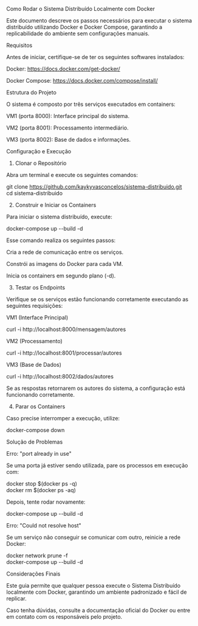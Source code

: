 Como Rodar o Sistema Distribuído Localmente com Docker

Este documento descreve os passos necessários para executar o sistema distribuído utilizando Docker e Docker Compose, garantindo a replicabilidade do ambiente sem configurações manuais.

Requisitos

Antes de iniciar, certifique-se de ter os seguintes softwares instalados:

Docker: https://docs.docker.com/get-docker/

Docker Compose: https://docs.docker.com/compose/install/

Estrutura do Projeto

O sistema é composto por três serviços executados em containers:

VM1 (porta 8000): Interface principal do sistema.

VM2 (porta 8001): Processamento intermediário.

VM3 (porta 8002): Base de dados e informações.

Configuração e Execução

1. Clonar o Repositório

Abra um terminal e execute os seguintes comandos:

 git clone https://github.com/kaykyvasconcelos/sistema-distribuido.git  
 cd sistema-distribuido  

2. Construir e Iniciar os Containers

Para iniciar o sistema distribuído, execute:

 docker-compose up --build -d  

Esse comando realiza os seguintes passos:

Cria a rede de comunicação entre os serviços.

Constrói as imagens do Docker para cada VM.

Inicia os containers em segundo plano (-d).

3. Testar os Endpoints

Verifique se os serviços estão funcionando corretamente executando as seguintes requisições:

VM1 (Interface Principal)

curl -i http://localhost:8000/mensagem/autores  

VM2 (Processamento)

curl -i http://localhost:8001/processar/autores  

VM3 (Base de Dados)

curl -i http://localhost:8002/dados/autores  

Se as respostas retornarem os autores do sistema, a configuração está funcionando corretamente.

4. Parar os Containers

Caso precise interromper a execução, utilize:

 docker-compose down  

Solução de Problemas

Erro: "port already in use"

Se uma porta já estiver sendo utilizada, pare os processos em execução com:

 docker stop $(docker ps -q)  
 docker rm $(docker ps -aq)  

Depois, tente rodar novamente:

 docker-compose up --build -d  

Erro: "Could not resolve host"

Se um serviço não conseguir se comunicar com outro, reinicie a rede Docker:

 docker network prune -f  
 docker-compose up --build -d  

Considerações Finais

Este guia permite que qualquer pessoa execute o Sistema Distribuído localmente com Docker, garantindo um ambiente padronizado e fácil de replicar.

Caso tenha dúvidas, consulte a documentação oficial do Docker ou entre em contato com os responsáveis pelo projeto.
